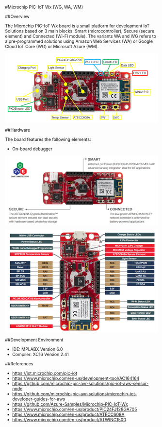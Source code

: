 #Microchip PIC-IoT Wx (WG, WA, WM)

##Overview

The Microchip PIC-IoT Wx board is a small platform for development IoT Solutions based on 3 main blocks: Smart (microcontroller), Secure (secure element) and Connected (Wi-Fi module).
The variants WA and WG refers to a pre-programmed solutions using Amazon Web Services (WA) or Google Cloud IoT Core (WG) or Microsoft Azure (WM).

![Board](Images/board.png)

##Hardware

The board features the following elements:

+ On-board debugger 


![Board Main Components](Images/BoardMainComponents.png)

![Board Pinout](Images/BoardPinout.png)


##Development Environment
+ IDE: MPLABX Version 6.0
+ Compiler: XC16 Version 2.41


##References
+ https://iot.microchip.com/pic-iot
+ https://www.microchip.com/en-us/development-tool/AC164164
+ https://github.com/microchip-pic-avr-solutions/pic-iot-aws-sensor-node
+ https://github.com/microchip-pic-avr-solutions/microchip-iot-developer-guides-for-aws
+ https://github.com/Azure-Samples/Microchip-PIC-IoT-Wx
+ https://www.microchip.com/en-us/product/PIC24FJ128GA705
+ https://www.microchip.com/en-us/product/ATECC608A
+ https://www.microchip.com/en-us/product/ATWINC1500
